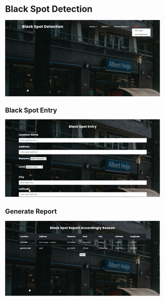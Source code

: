 <h1>Black Spot Detection</h1>
<img src="Home Page.png" width="800px">
<br>


<h2>Black Spot Entry</h2>
<img src="Black Spot Entry.png" width="800px">
<br>
<h2>Generate Report</h2>
<img src="Generate Report.png" width="800px">

